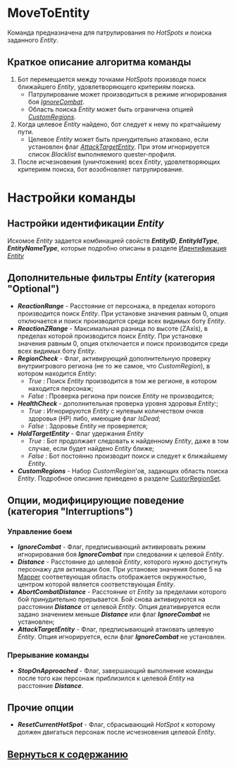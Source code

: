 # **MoveToEntity**
Команда предназначена для патрулирования по *HotSpots* и поиска заданного *Entity*.
## Краткое описание алгоритма команды
1. Бот перемещается между точками *HotSpots* производя поиск ближайшего *Entity*, удовлетворяющего критериям поиска. 
   - Патрулирование может производиться в режиме игнорирования боя [*IgnoreCombat*](refIgnoreCombat).
   - Область поиска *Entity* может быть ограничена опцией [*CustomRegions*](refCustomRegions).
1. Когда целевое *Entity* найдено, бот следует к нему по кратчайшему пути.
   - Целевое *Entity* может быть принудительно атаковано, если установлен флаг [*AttackTargetEntity*](#refAttackTargetEntity). При этом игнорируется список *Blacklist* выполняемого quester-профиля.
1. После исчезновения (уничтожения) всех *Entity*, удовлетворяющих критериям поиска, бот возобновляет патрулирование. 

# **Настройки команды**
## **Настройки идентификации *Entity***
Искомое *Entity* задается комбинацией свойств ***EntityID***, ***EntityIdType***, ***EntityNameType***, которые подробно описаны в разделе [Идентификация *Entity*](../../General/EntityIdentification-RU.md)


## **Дополнительные фильтры *Entity* (категория "Optional")**

- ***ReactionRange*** - Расстояние от персонажа, в пределах которого производится поиск *Entity*. При установке значения равным 0, опция отключается и поиск производится среди всех видимых боту *Entity*.
- ***ReactionZRange*** - Максимальная разница по высоте (ZAxis), в пределах которой производится поиск *Entity*. При установке значения равным 0, опция отключается и поиск производится среди всех видимых боту *Entity*.
- ***RegionCheck*** - Флаг, активирующий дополнительную проверку внутриигрового региона (не то же самое, что *CustomRegion*), в котором находится *Entity*:
  + *True* : Поиск *Entity* производится в том же регионе, в котором находится персонаж;
  + *False* : Проверка региона при поиске *Entity* не производится;
- ***HealthCheck*** - дополнительная проверка уровня здоровья *Entity*:;
  + *True* : Игнорируются *Entity* с нулевым количеством очков здоровья (HP) либо, имеющие флаг *IsDead*;
  + *False* : Здоровье *Entity* не проверяется;
- ***HoldTargetEntity*** - Флаг удержания *Entity*
   + *True* : Бот продолжает следовать к найденному *Entity*, даже в том случае, если будет найдено *Entity* ближе;
   + *False* : Бот постоянно производит поиск и следует к ближайшему *Entity*.
- <a name ="refCustomRegions"></a>***CustomRegions*** - Набор *CustomRegion*'ов, задающих область поиска *Entity*. Подробное описание приведено в разделе [CustorRegionSet](../../General/CustorRegionSet-RU.md).

## **Опции, модифицирующие поведение (категория "Interruptions")**
### **Управление боем**
- <a name ="refIgnoreCombat"></a>***IgnoreCombat*** - Флаг, предписывающий активировать режим игнорирования боя ***IgnoreCombat*** при следовании к целевой *Entity*.
- ***Distance*** - Расстояние до целевой *Entity*, которого нужно достугнуть персонажу для активации боя. При установке значения более 5 на [Mapper](../../Patches/Mapper/Mapper-RU.md) соответвующая область отображается окружностью, центром которой является соответствующая *Entity*.
- ***AbortCombatDistance*** - Расстояние от *Entity* за пределами которого бой принудительно прерывается. Бой снова активируются на расстоянии ***Distance*** от целевой *Entity*. Опция деативируется если задано значением меньше ***Distance*** или флаг ***IgnoreCombat*** не установлен;
- <a name ="refAttackTargetEntity"></a> ***AttackTargetEntity*** - Флаг, предписывающий атаковать целевую *Entity*. Опция игнорируется, если флаг ***IgnoreCombat*** не установлен.

### **Прерывание команды**
- ***StopOnApproached*** - Флаг, завершающий выполнение команды после того как персонаж приблизился к целевой *Entity* на расстояние ***Distance***.

## **Прочие опции**
- ***ResetCurrentHotSpot*** - Флаг, сбрасывающий *HotSpot* к которому должен двигаться персонаж после исчезновения целевой *Entity*.

## [Вернуться к содержанию](../../index.md)